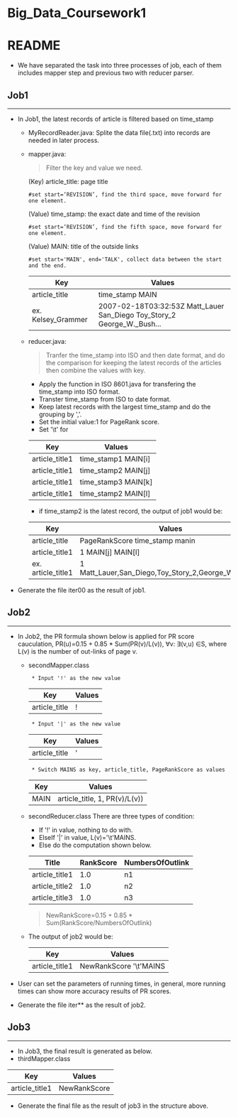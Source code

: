 # Big_Data_Coursework1
README
==============================================
* We have separated the task into three processes of job, each of them includes mapper step and previous two with reducer parser. 
## Job1
-----------------------------------------------
* In Job1, the latest records of article is filtered based on time_stamp
  * MyRecordReader.java: Splite the data file(.txt) into records are needed in later process.
  * mapper.java: 
    > Filter the key and value we need. 
  
      (Key) article_title: page title 
      
        #set start=‘REVISION’, find the third space, move forward for one element.
        
      (Value) time_stamp: the exact date and time of the revision
      
        #set start=‘REVISION’, find the fifth space, move forward for one element.
        
      (Value) MAIN: title of the outside links
      
        #set start='MAIN', end='TALK', collect data between the start and the end.
      Key  | Values|
      --------- | --------|
      article_title  | time_stamp MAIN |
      ex.  Kelsey_Grammer  | 2007-02-18T03:32:53Z Matt_Lauer San_Diego Toy_Story_2 George_W._Bush... |
    
  * reducer.java:
    > Tranfer the time_stamp into ISO and then date format, and do the comparison for keeping the latest records of the articles then combine the values with key.
    * Apply the function in ISO 8601.java for transfering the time_stamp into ISO format.
    * Transter time_stamp from ISO to date format.
    * Keep latest records with the largest time_stamp and do the grouping by ','.
    * Set the initial value:1 for PageRank score.
    * Set '\t' for 
    > 
      Key  | Values|
      --------- | --------|
      article_title1  | time_stamp1 MAIN[i] |
      article_title1  | time_stamp2 MAIN[j] |
      article_title1  | time_stamp3 MAIN[k] |
      article_title1  | time_stamp2 MAIN[l] |
    
    * if time_stamp2 is the latest record, the output of job1 would be:
    >
     Key  | Values|
     --------- | --------|
     article_title | PageRankScore time_stamp manin|
     article_title1  | 1 MAIN[j] MAIN[l] |
     ex. article_title1  | 1 Matt_Lauer,San_Diego,Toy_Story_2,George_W._Bush... |
 * Generate the file iter00 as the result of job1.

## Job2
----------------------------------------------- 
* In Job2, the PR formula shown below is applied for PR score cauculation, 
  PR(u)=0.15 + 0.85 * Sum(PR(v)/L(v)), ∀v: ∃(v,u) ∈S, where L(v) is the number of out-links of page v.
  * secondMapper.class
     >
         * Input '!' as the new value

       Key  | Values|
       --------- | --------|
       article_title  | ! |   

         * Input '|' as the new value
     >  
       Key  | Values|
       --------- | --------|
       article_title  | '|' MAINS | 

         * Switch MAINS as key, article_title, PageRankScore as values
     > 
       Key  | Values|
       --------- | --------|
       MAIN | article_title, 1, PR(v)/L(v))
  
  * secondReducer.class
    There are three types of condition:
    - If '!' in value, nothing to do with.
    - ElseIf '|' in value, L(v)='\t'MAINS.
    - Else do the computation shown below.
    
    Title | RankScore | NumbersOfOutlink
    --------- | --------| --------|
    article_title1 | 1.0 | n1 |
    article_title2 | 1.0 | n2 |
    article_title3 | 1.0 | n3 |

    > NewRankScore=0.15 + 0.85 * Sum(RankScore/NumbersOfOutlink)

   * The output of job2 would be:

     Key | Values
     --------- | --------|
     article_title1 | NewRankScore '\t'MAINS |

* User can set the parameters of running times, in general, more running times can show more accuracy results of PR scores.
* Generate the file iter** as the result of job2.

## Job3
-----------------------------------------------
 * In Job3, the final result is generated as below.  
  * thirdMapper.class
  >
   Key | Values
   --------- | --------|
   article_title1 | NewRankScore |
  * Generate the final file as the result of job3 in the structure above.
  
 
 
 
  
  


      
      
      

